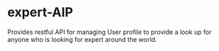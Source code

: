 # expert-AIP
Provides restful API for managing User profile to provide a look up for anyone who is looking for expert around the world.
